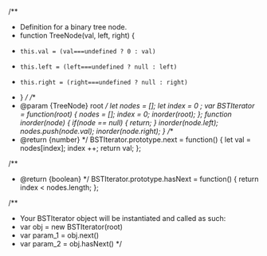 /**
 * Definition for a binary tree node.
 * function TreeNode(val, left, right) {
 *     this.val = (val===undefined ? 0 : val)
 *     this.left = (left===undefined ? null : left)
 *     this.right = (right===undefined ? null : right)
 * }
 */
/**
 * @param {TreeNode} root
 */
let nodes = [];
let index = 0 ;
var BSTIterator = function(root) {
    nodes = [];
    index = 0;
    inorder(root);
};
function inorder(node) {
    if(node == null) {
        return;
    }
    inorder(node.left);
    nodes.push(node.val);
    inorder(node.right);
}
/**
 * @return {number}
 */
BSTIterator.prototype.next = function() {
    let val = nodes[index];
    index ++;
    return val;
};

/**
 * @return {boolean}
 */
BSTIterator.prototype.hasNext = function() {
    return index  < nodes.length;
};

/**
 * Your BSTIterator object will be instantiated and called as such:
 * var obj = new BSTIterator(root)
 * var param_1 = obj.next()
 * var param_2 = obj.hasNext()
 */
